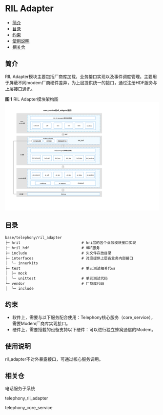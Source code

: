 # RIL Adapter<a name="ZH-CN_TOPIC_0000001106353742"></a>

-   [简介](#section117mcpsimp)
-   [目录](#section122mcpsimp)
-   [约束](#section126mcpsimp)
-   [使用说明](#section264mcpsimp)
-   [相关仓](#section279mcpsimp)

## 简介<a name="section117mcpsimp"></a>

RIL Adapter模块主要包括厂商库加载，业务接口实现以及事件调度管理。主要用于屏蔽不同modem厂商硬件差异，为上层提供统一的接口，通过注册HDF服务与上层接口通讯。

**图 1**  RIL Adapter模块架构图<a name="fig1675210296494"></a>  
![](figures/zh-cn_architecture-of-the-ril-adapter-module.png "RIL-Adapter模块架构图")

## 目录<a name="section122mcpsimp"></a>
```
base/telephony/ril_adapter
├─ hril                            # hri层的各个业务模块接口实现
├─ hril_hdf                        # HDF服务
├─ include                         # 头文件存放目录
├─ interfaces                      # 对应提供上层各业务内部接口
│  └─ innerkits
├─ test                            # 单元测试相关代码
│  ├─ mock
│  └─ unittest                     # 单元测试代码
└─ vendor                          # 厂商库代码
│  └─ include
```

## 约束<a name="section126mcpsimp"></a>

-   软件上，需要与以下服务配合使用：Telephony核心服务（core\_service），需要Modem厂商库实现接口。
-   硬件上，需要搭载的设备支持以下硬件：可以进行独立蜂窝通信的Modem。

## 使用说明<a name="section264mcpsimp"></a>

ril\_adapter不对外暴露接口，可通过核心服务调用。

## 相关仓<a name="section279mcpsimp"></a>

电话服务子系统

telephony_ril_adapter

telephony_core_service
